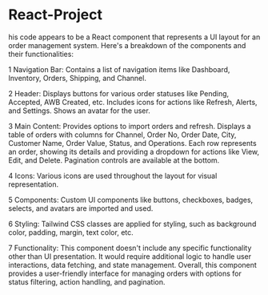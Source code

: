 # React-Project

his code appears to be a React component that represents a UI layout for an order management system. Here's a breakdown of the components and their functionalities:

1 Navigation Bar:
Contains a list of navigation items like Dashboard, Inventory, Orders, Shipping, and Channel.

2 Header:
Displays buttons for various order statuses like Pending, Accepted, AWB Created, etc.
Includes icons for actions like Refresh, Alerts, and Settings.
Shows an avatar for the user.

3 Main Content:
Provides options to import orders and refresh.
Displays a table of orders with columns for Channel, Order No, Order Date, City, Customer Name, Order Value, Status, and Operations.
Each row represents an order, showing its details and providing a dropdown for actions like View, Edit, and Delete.
Pagination controls are available at the bottom.

4 Icons:
Various icons are used throughout the layout for visual representation.

5 Components:
Custom UI components like buttons, checkboxes, badges, selects, and avatars are imported and used.

6 Styling:
Tailwind CSS classes are applied for styling, such as background color, padding, margin, text color, etc.

7 Functionality:
This component doesn't include any specific functionality other than UI presentation. It would require additional logic to handle user interactions, data fetching, and state management.
Overall, this component provides a user-friendly interface for managing orders with options for status filtering, action handling, and pagination.
